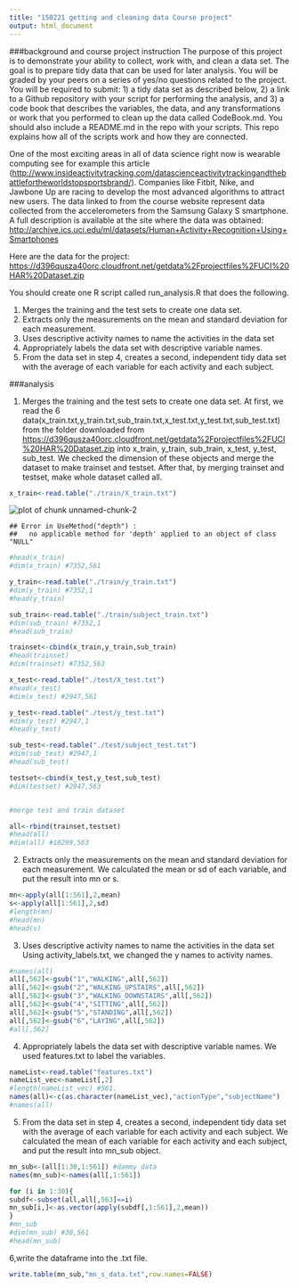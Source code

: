 ```yaml
---
title: "150221 getting and cleaning data Course project"
output: html_document
---
```

###background and course project instruction
The purpose of this project is to demonstrate your ability to collect, work with, and clean a data set. The
goal is to prepare tidy data that can be used for later analysis. You will be graded by your peers on a
series of yes/no questions related to the project. You will be required to submit: 1) a tidy data set as
described below, 2) a link to a Github repository with your script for performing the analysis, and 3) a
code book that describes the variables, the data, and any transformations or work that you performed to
clean up the data called CodeBook.md. You should also include a README.md in the repo with your
scripts. This repo explains how all of the scripts work and how they are connected.

One of the most exciting areas in all of data science right now is wearable computing see
for example
this article (http://www.insideactivitytracking.com/datascienceactivitytrackingandthebattlefortheworldstopsportsbrand/).
Companies like Fitbit, Nike, and Jawbone Up are racing to develop the most
advanced algorithms to attract new users. The data linked to from the course website represent data
collected from the accelerometers from the Samsung Galaxy S smartphone. A full description is available
at the site where the data was obtained:
http://archive.ics.uci.edu/ml/datasets/Human+Activity+Recognition+Using+Smartphones

Here are the data for the project:
https://d396qusza40orc.cloudfront.net/getdata%2Fprojectfiles%2FUCI%20HAR%20Dataset.zip

You should create one R script called run_analysis.R that does the following.
1. Merges the training and the test sets to create one data set.
2. Extracts only the measurements on the mean and standard deviation for each measurement.
3. Uses descriptive activity names to name the activities in the data set
4. Appropriately labels the data set with descriptive variable names.
5. From the data set in step 4, creates a second, independent tidy data set with the average of each
variable for each activity and each subject.

###analysis


1. Merges the training and the test sets to create one data set.
At first, we read the 6 data(x_train.txt,y_train.txt,sub_train.txt,x_test.txt,y_test.txt,sub_test.txt) from the folder downloaded from https://d396qusza40orc.cloudfront.net/getdata%2Fprojectfiles%2FUCI%20HAR%20Dataset.zip into x_train, y_train, sub_train, x_test, y_test, sub_test.
We checked the dimension of these objects and merge the dataset to make trainset and testset.
After that, by merging trainset and testset, make whole dataset called all.

```r
x_train<-read.table("./train/X_train.txt")
```

![plot of chunk unnamed-chunk-2](figure/unnamed-chunk-2-1.png) 

```
## Error in UseMethod("depth") : 
##   no applicable method for 'depth' applied to an object of class "NULL"
```

```r
#head(x_train)
#dim(x_train) #7352,561

y_train<-read.table("./train/y_train.txt")
#dim(y_train) #7352,1
#head(y_train)

sub_train<-read.table("./train/subject_train.txt")
#dim(sub_train) #7352,1
#head(sub_train)

trainset<-cbind(x_train,y_train,sub_train)
#head(trainset)
#dim(trainset) #7352,563

x_test<-read.table("./test/X_test.txt")
#head(x_test)
#dim(x_test) #2947,561

y_test<-read.table("./test/y_test.txt")
#dim(y_test) #2947,1
#head(y_test)

sub_test<-read.table("./test/subject_test.txt")
#dim(sub_test) #2947,1
#head(sub_test)

testset<-cbind(x_test,y_test,sub_test)
#dim(testset) #2947,563


#merge test and train dataset

all<-rbind(trainset,testset)
#head(all)
#dim(all) #10299,563
```

2. Extracts only the measurements on the mean and standard deviation for each measurement.
We calculated the mean or sd of each variable, and put the result into mn or s.

```r
mn<-apply(all[1:561],2,mean)
s<-apply(all[1:561],2,sd)
#length(mn)
#head(mn)
#head(s)
```
3. Uses descriptive activity names to name the activities in the data set
Using activity_labels.txt, we changed the y names to activity names.

```r
#names(all)
all[,562]<-gsub("1","WALKING",all[,562])
all[,562]<-gsub("2","WALKING_UPSTAIRS",all[,562])
all[,562]<-gsub("3","WALKING_DOWNSTAIRS",all[,562])
all[,562]<-gsub("4","SITTING",all[,562])
all[,562]<-gsub("5","STANDING",all[,562])
all[,562]<-gsub("6","LAYING",all[,562])
#all[,562]
```

4. Appropriately labels the data set with descriptive variable names.
We used features.txt to label the variables.


```r
nameList<-read.table("features.txt")
nameList_vec<-nameList[,2]
#length(nameList_vec) #561.
names(all)<-c(as.character(nameList_vec),"actionType","subjectName")
#names(all)
```


5. From the data set in step 4, creates a second, independent tidy data set with the average of each
variable for each activity and each subject.
We calculated the mean of each variable for each activity and each subject, and put the result into mn_sub object.


```r
mn_sub<-(all[1:30,1:561]) #dammy data
names(mn_sub)<-names(all[,1:561])

for (i in 1:30){
subdf<-subset(all,all[,563]==i)
mn_sub[i,]<-as.vector(apply(subdf[,1:561],2,mean))
}
#mn_sub
#dim(mn_sub) #30,561
#head(mn_sub)
```

6,write the dataframe into the .txt file.

```r
write.table(mn_sub,"mn_s_data.txt",row.names=FALSE)
```


